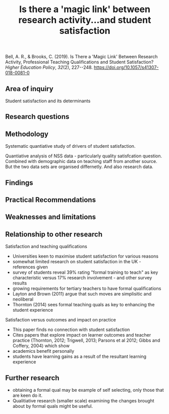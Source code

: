 ﻿---
backlinks:
- title: Paper Summaries
  url: /memex/sense/Paper-Summaries/paper-summaries.html
title: Is there a 'magic link' between research activity...and student satisfaction
---
Bell, A. R., & Brooks, C. (2019). Is There a 'Magic Link' Between Research Activity, Professional Teaching Qualifications and Student Satisfaction? *Higher Education Policy*, *32*(2), 227--248\. <https://doi.org/10.1057/s41307-018-0081-0>

## Area of inquiry

Student satisfaction and its determinants

## Research questions

## Methodology

Systematic quantiative study of drivers of student satisfaction.

Quantiative analysis of NSS data - particularly quality satisfcation question. Combined with demographic data on teaching staff from another source. But the two data sets are organised differnetly. And also research data.



## Findings

## Practical Recommendations

## Weaknesses and limitations


## Relationship to other research

Satisfaction and teaching qualifications

- Universities keen to maximise student satisfaction for various reasons
- somewhat limited research on student satisfaction in the UK - references given
- survey of students reveal 39% rating "formal training to teach" as key characteristic versus 17% research involvement - and other survey results
- growing requirements for tertiary teachers to have formal qualifications
- Layton and Brown (2011) argue that such moves are simplisitic and neoliberal
- Thornton (2014) sees formal teaching quals as key to enhancing the student experience

Satisfaction versus outcomes and impact on practice

- This paper finds no connection with student satisfaction
- Cites papers that explore impact on learner outcomes and teacher practice (Thornton, 2012; Trigwell, 2013; Parsons et al 2012; Gibbs and Coffery, 2004) which show
- academics benefit personally
- students have learning gains as a result of the resultant learning experience


## Further research

- obtaining a formal qual may be example of self selecting, only those that are keen do it.
- Qualitiative research (smaller scale) examining the changes brought about by formal quals might be useful.